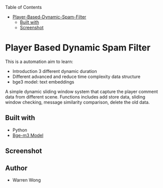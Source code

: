 Table of Contents</u>

- [Player-Based-Dynamic-Spam-Filter](#Player-Based-Dynamic-Spam-Filter)
  * [Built with](#built-with)
  * [Screenshot](#screenshot)

# Player Based Dynamic Spam Filter

This is a automation aim to learn:

- Introduction 3 different dynamic duration 
- Different advanced and reduce time complexity data structure 
- bge3 model: text embeddings



A simple dynamic sliding window system that capture the player comment data from different scene. Functions includes add store data, sliding window checking, message similarity comparison, delete the old data.



## Built with

- Python
- <a href="https://huggingface.co/BAAI/bge-m3/">Bge-m3 Model</a>



## Screenshot



## Author

- Warren Wong
